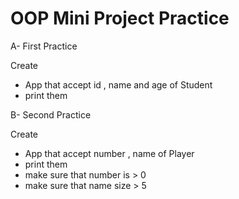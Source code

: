 # OOP Mini Project Practice

A- First Practice

Create
- App that accept id , name and age of Student
- print them

B- Second Practice

Create
- App that accept number , name of Player
- print them
- make sure that number is > 0
- make sure that name size > 5